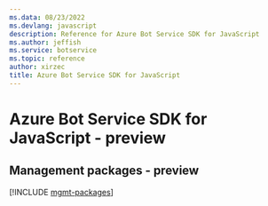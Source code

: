 ```yaml
---
ms.data: 08/23/2022
ms.devlang: javascript
description: Reference for Azure Bot Service SDK for JavaScript
ms.author: jeffish
ms.service: botservice
ms.topic: reference
author: xirzec
title: Azure Bot Service SDK for JavaScript
---
```

# Azure Bot Service SDK for JavaScript - preview

## Management packages - preview
[!INCLUDE [mgmt-packages](bot-service-mgmt-index.md)]
